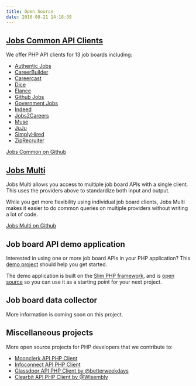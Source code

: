 ```yaml
---
title: Open Source
date: 2016-08-21 14:18:39
---
```


## [Jobs Common API Clients](https://github.com/jobapis/jobs-common)
We offer PHP API clients for 13 job boards including:

- [Authentic Jobs](/open-source/authentic)
- [CareerBuilder](/open-source/careerbuilder)
- [Careercast](/open-source/careercast)
- [Dice](/open-source/dice)
- [Elance](/open-source/elance)
- [Github Jobs](/open-source/github)
- [Government Jobs](/open-source/govt)
- [Indeed](/open-source/indeed)
- [Jobs2Careers](/open-source/jobs2careers)
- [Muse](/open-source/muse)
- [JuJu](/open-source/juju)
- [SimplyHired](/open-source/simplyhired)
- [ZipRecruiter](/open-source/ziprecruiter)

[Jobs Common on Github](https://github.com/jobapis/jobs-common)

## [Jobs Multi](https://github.com/jobapis/jobs-multi)
Jobs Multi allows you access to multiple job board APIs with a single client. This uses the providers above to standardize both input and output.

While you get more flexibility using individual job board clients, Jobs Multi makes it easier to do common queries on multiple providers without writing a lot of code.

[Jobs Multi on Github](https://github.com/jobapis/jobs-multi)

## Job board API demo application
Interested in using one or more job board APIs in your PHP application? This [demo project](http://demo.jobapis.com/) should help you get started.

The demo application is built on the [Slim PHP framework](http://www.slimframework.com/), and is [open source](https://github.com/jobapis/jobs-common-demo) so you can use it as a starting point for your next project.

## Job board data collector
More information is coming soon on this project.

## Miscellaneous projects
More open source projects for PHP developers that we contribute to:
- [Moonclerk API PHP Client](https://github.com/jobapis/moonclerk-php)
- [Infoconnect API PHP Client](https://github.com/jobapis/infoconnect-php-client)
- [Glassdoor API PHP Client by @betterweekdays](https://github.com/betterweekdays/glassdoor)
- [Clearbit API PHP Client by @Wisembly](https://github.com/Wisembly/clearbit-php)

